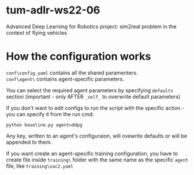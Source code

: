 # tum-adlr-ws22-06
Advanced Deep Learning for Robotics project: sim2real problem in the context of flying vehicles

# How the configuration works
`conf\config.yaml` contains all the shared paramenters. \
`conf\agent\` contains agent-specific parameters. 

You can select the required agent parameters by specifying `defaults` section (important - only AFTER `_self_` to overwrite default parameters) 

If you don't want to edit configs to run the script with the specific action - you can specify it from the run cmd:
```
python baseline.py agent=ddpg
```

Any key, written to an agent's configuraion, will ovewrite defaults or will be appended to them. 

If you want create an agent-specific training configuration, you have to create file inside `training\` folder with the same name as the specific `agent` file, like `training\sac2.yaml`
